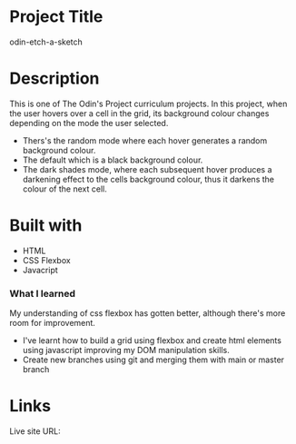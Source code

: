 # Project Title

odin-etch-a-sketch

# Description

This is one of The Odin's Project curriculum projects. In this project, when the user hovers
over a cell in the grid, its background colour changes depending on the mode the user selected.
- Thers's the random mode where each hover generates a random background colour.
- The default which is a black background colour.
- The dark shades mode, where each subsequent hover produces a darkening effect to the cells background colour, thus it darkens the colour of the next cell.

# Built with

- HTML
- CSS Flexbox
- Javacript


### What I learned
  My understanding of css flexbox has gotten better, although there's more room for improvement. 
  - I've learnt how to build a grid using flexbox and create html elements using javascript improving my DOM manipulation skills.
  - Create new branches using git and merging them with main or master branch

# Links
  Live site URL: 